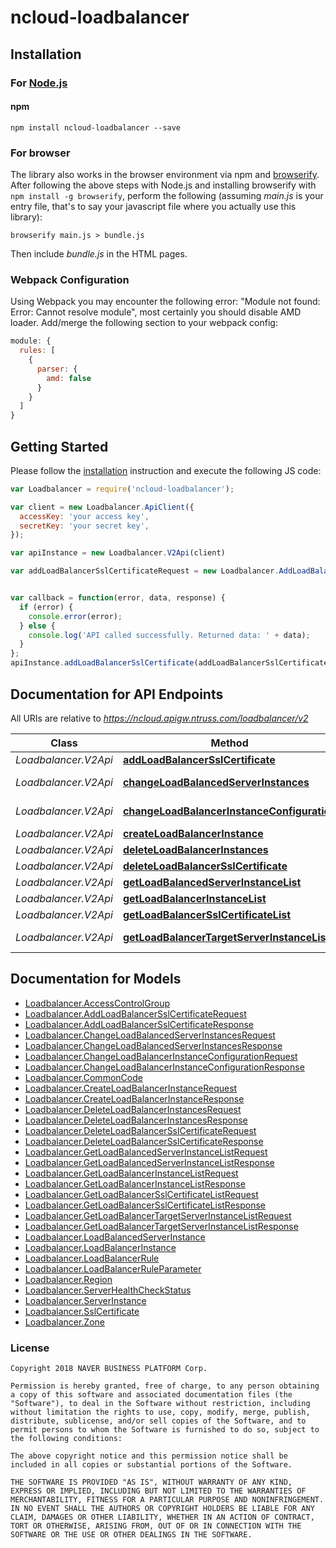 # ncloud-loadbalancer

## Installation

### For [Node.js](https://nodejs.org/)

#### npm

```shell
npm install ncloud-loadbalancer --save
```

### For browser

The library also works in the browser environment via npm and [browserify](http://browserify.org/). After following
the above steps with Node.js and installing browserify with `npm install -g browserify`,
perform the following (assuming *main.js* is your entry file, that's to say your javascript file where you actually 
use this library):

```shell
browserify main.js > bundle.js
```

Then include *bundle.js* in the HTML pages.

### Webpack Configuration

Using Webpack you may encounter the following error: "Module not found: Error:
Cannot resolve module", most certainly you should disable AMD loader. Add/merge
the following section to your webpack config:

```javascript
module: {
  rules: [
    {
      parser: {
        amd: false
      }
    }
  ]
}
```

## Getting Started

Please follow the [installation](#installation) instruction and execute the following JS code:

```javascript
var Loadbalancer = require('ncloud-loadbalancer');

var client = new Loadbalancer.ApiClient({
  accessKey: 'your access key',
  secretKey: 'your secret key',
});

var apiInstance = new Loadbalancer.V2Api(client)

var addLoadBalancerSslCertificateRequest = new Loadbalancer.AddLoadBalancerSslCertificateRequest(); // {AddLoadBalancerSslCertificateRequest} addLoadBalancerSslCertificateRequest


var callback = function(error, data, response) {
  if (error) {
    console.error(error);
  } else {
    console.log('API called successfully. Returned data: ' + data);
  }
};
apiInstance.addLoadBalancerSslCertificate(addLoadBalancerSslCertificateRequest, callback);

```

## Documentation for API Endpoints

All URIs are relative to *https://ncloud.apigw.ntruss.com/loadbalancer/v2*

Class | Method | HTTP request | Description
------------ | ------------- | ------------- | -------------
*Loadbalancer.V2Api* | [**addLoadBalancerSslCertificate**](docs/V2Api.md#addLoadBalancerSslCertificate) | **POST** /addLoadBalancerSslCertificate | 
*Loadbalancer.V2Api* | [**changeLoadBalancedServerInstances**](docs/V2Api.md#changeLoadBalancedServerInstances) | **POST** /changeLoadBalancedServerInstances | 
*Loadbalancer.V2Api* | [**changeLoadBalancerInstanceConfiguration**](docs/V2Api.md#changeLoadBalancerInstanceConfiguration) | **POST** /changeLoadBalancerInstanceConfiguration | 
*Loadbalancer.V2Api* | [**createLoadBalancerInstance**](docs/V2Api.md#createLoadBalancerInstance) | **POST** /createLoadBalancerInstance | 
*Loadbalancer.V2Api* | [**deleteLoadBalancerInstances**](docs/V2Api.md#deleteLoadBalancerInstances) | **POST** /deleteLoadBalancerInstances | 
*Loadbalancer.V2Api* | [**deleteLoadBalancerSslCertificate**](docs/V2Api.md#deleteLoadBalancerSslCertificate) | **POST** /deleteLoadBalancerSslCertificate | 
*Loadbalancer.V2Api* | [**getLoadBalancedServerInstanceList**](docs/V2Api.md#getLoadBalancedServerInstanceList) | **POST** /getLoadBalancedServerInstanceList | 
*Loadbalancer.V2Api* | [**getLoadBalancerInstanceList**](docs/V2Api.md#getLoadBalancerInstanceList) | **POST** /getLoadBalancerInstanceList | 
*Loadbalancer.V2Api* | [**getLoadBalancerSslCertificateList**](docs/V2Api.md#getLoadBalancerSslCertificateList) | **POST** /getLoadBalancerSslCertificateList | 
*Loadbalancer.V2Api* | [**getLoadBalancerTargetServerInstanceList**](docs/V2Api.md#getLoadBalancerTargetServerInstanceList) | **POST** /getLoadBalancerTargetServerInstanceList | 


## Documentation for Models

 - [Loadbalancer.AccessControlGroup](docs/AccessControlGroup.md)
 - [Loadbalancer.AddLoadBalancerSslCertificateRequest](docs/AddLoadBalancerSslCertificateRequest.md)
 - [Loadbalancer.AddLoadBalancerSslCertificateResponse](docs/AddLoadBalancerSslCertificateResponse.md)
 - [Loadbalancer.ChangeLoadBalancedServerInstancesRequest](docs/ChangeLoadBalancedServerInstancesRequest.md)
 - [Loadbalancer.ChangeLoadBalancedServerInstancesResponse](docs/ChangeLoadBalancedServerInstancesResponse.md)
 - [Loadbalancer.ChangeLoadBalancerInstanceConfigurationRequest](docs/ChangeLoadBalancerInstanceConfigurationRequest.md)
 - [Loadbalancer.ChangeLoadBalancerInstanceConfigurationResponse](docs/ChangeLoadBalancerInstanceConfigurationResponse.md)
 - [Loadbalancer.CommonCode](docs/CommonCode.md)
 - [Loadbalancer.CreateLoadBalancerInstanceRequest](docs/CreateLoadBalancerInstanceRequest.md)
 - [Loadbalancer.CreateLoadBalancerInstanceResponse](docs/CreateLoadBalancerInstanceResponse.md)
 - [Loadbalancer.DeleteLoadBalancerInstancesRequest](docs/DeleteLoadBalancerInstancesRequest.md)
 - [Loadbalancer.DeleteLoadBalancerInstancesResponse](docs/DeleteLoadBalancerInstancesResponse.md)
 - [Loadbalancer.DeleteLoadBalancerSslCertificateRequest](docs/DeleteLoadBalancerSslCertificateRequest.md)
 - [Loadbalancer.DeleteLoadBalancerSslCertificateResponse](docs/DeleteLoadBalancerSslCertificateResponse.md)
 - [Loadbalancer.GetLoadBalancedServerInstanceListRequest](docs/GetLoadBalancedServerInstanceListRequest.md)
 - [Loadbalancer.GetLoadBalancedServerInstanceListResponse](docs/GetLoadBalancedServerInstanceListResponse.md)
 - [Loadbalancer.GetLoadBalancerInstanceListRequest](docs/GetLoadBalancerInstanceListRequest.md)
 - [Loadbalancer.GetLoadBalancerInstanceListResponse](docs/GetLoadBalancerInstanceListResponse.md)
 - [Loadbalancer.GetLoadBalancerSslCertificateListRequest](docs/GetLoadBalancerSslCertificateListRequest.md)
 - [Loadbalancer.GetLoadBalancerSslCertificateListResponse](docs/GetLoadBalancerSslCertificateListResponse.md)
 - [Loadbalancer.GetLoadBalancerTargetServerInstanceListRequest](docs/GetLoadBalancerTargetServerInstanceListRequest.md)
 - [Loadbalancer.GetLoadBalancerTargetServerInstanceListResponse](docs/GetLoadBalancerTargetServerInstanceListResponse.md)
 - [Loadbalancer.LoadBalancedServerInstance](docs/LoadBalancedServerInstance.md)
 - [Loadbalancer.LoadBalancerInstance](docs/LoadBalancerInstance.md)
 - [Loadbalancer.LoadBalancerRule](docs/LoadBalancerRule.md)
 - [Loadbalancer.LoadBalancerRuleParameter](docs/LoadBalancerRuleParameter.md)
 - [Loadbalancer.Region](docs/Region.md)
 - [Loadbalancer.ServerHealthCheckStatus](docs/ServerHealthCheckStatus.md)
 - [Loadbalancer.ServerInstance](docs/ServerInstance.md)
 - [Loadbalancer.SslCertificate](docs/SslCertificate.md)
 - [Loadbalancer.Zone](docs/Zone.md)


### License

```
Copyright 2018 NAVER BUSINESS PLATFORM Corp.

Permission is hereby granted, free of charge, to any person obtaining a copy of this software and associated documentation files (the "Software"), to deal in the Software without restriction, including without limitation the rights to use, copy, modify, merge, publish, distribute, sublicense, and/or sell copies of the Software, and to permit persons to whom the Software is furnished to do so, subject to the following conditions:

The above copyright notice and this permission notice shall be included in all copies or substantial portions of the Software.

THE SOFTWARE IS PROVIDED "AS IS", WITHOUT WARRANTY OF ANY KIND, EXPRESS OR IMPLIED, INCLUDING BUT NOT LIMITED TO THE WARRANTIES OF MERCHANTABILITY, FITNESS FOR A PARTICULAR PURPOSE AND NONINFRINGEMENT. IN NO EVENT SHALL THE AUTHORS OR COPYRIGHT HOLDERS BE LIABLE FOR ANY CLAIM, DAMAGES OR OTHER LIABILITY, WHETHER IN AN ACTION OF CONTRACT, TORT OR OTHERWISE, ARISING FROM, OUT OF OR IN CONNECTION WITH THE SOFTWARE OR THE USE OR OTHER DEALINGS IN THE SOFTWARE.
```
